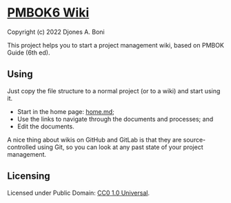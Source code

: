 # [PMBOK6 Wiki](https://github.com/djboni/pmbok6)

Copyright (c) 2022 Djones A. Boni

This project helps you to start a project management wiki, based on
PMBOK Guide (6th ed).

## Using

Just copy the file structure to a normal project (or to a wiki) and
start using it.

- Start in the home page:
  [home.md](https://github.com/djboni/pmbok6/blob/master/home.md);
- Use the links to navigate through the documents and processes; and
- Edit the documents.

A nice thing about wikis on GitHub and GitLab is that they are
source-controlled using Git, so you can look at any past state of your
project management.

## Licensing

Licensed under Public Domain:
[CC0 1.0 Universal](https://creativecommons.org/publicdomain/zero/1.0/).
